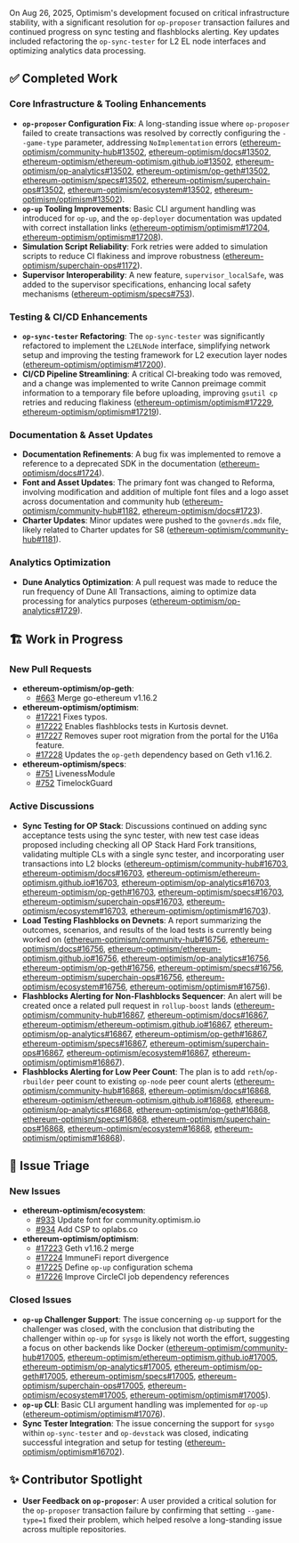 On Aug 26, 2025, Optimism's development focused on critical infrastructure stability, with a significant resolution for `op-proposer` transaction failures and continued progress on sync testing and flashblocks alerting. Key updates included refactoring the `op-sync-tester` for L2 EL node interfaces and optimizing analytics data processing.

## ✅ Completed Work

### Core Infrastructure & Tooling Enhancements
*   **`op-proposer` Configuration Fix**: A long-standing issue where `op-proposer` failed to create transactions was resolved by correctly configuring the `--game-type` parameter, addressing `NoImplementation` errors ([ethereum-optimism/community-hub#13502](https://github.com/ethereum-optimism/community-hub/issues/13502), [ethereum-optimism/docs#13502](https://github.com/ethereum-optimism/docs/issues/13502), [ethereum-optimism/ethereum-optimism.github.io#13502](https://github.com/ethereum-optimism/ethereum-optimism.github.io/issues/13502), [ethereum-optimism/op-analytics#13502](https://github.com/ethereum-optimism/op-analytics/issues/13502), [ethereum-optimism/op-geth#13502](https://github.com/ethereum-optimism/op-geth/issues/13502), [ethereum-optimism/specs#13502](https://github.com/ethereum-optimism/specs/issues/13502), [ethereum-optimism/superchain-ops#13502](https://github.com/ethereum-optimism/superchain-ops/issues/13502), [ethereum-optimism/ecosystem#13502](https://github.com/ethereum-optimism/ecosystem/issues/13502), [ethereum-optimism/optimism#13502](https://github.com/ethereum-optimism/optimism/issues/13502)).
*   **`op-up` Tooling Improvements**: Basic CLI argument handling was introduced for `op-up`, and the `op-deployer` documentation was updated with correct installation links ([ethereum-optimism/optimism#17204](https://github.com/ethereum-optimism/optimism/pull/17204), [ethereum-optimism/optimism#17208](https://github.com/ethereum-optimism/optimism/pull/17208)).
*   **Simulation Script Reliability**: Fork retries were added to simulation scripts to reduce CI flakiness and improve robustness ([ethereum-optimism/superchain-ops#1172](https://github.com/ethereum-optimism/superchain-ops/pull/1172)).
*   **Supervisor Interoperability**: A new feature, `supervisor_localSafe`, was added to the supervisor specifications, enhancing local safety mechanisms ([ethereum-optimism/specs#753](https://github.com/ethereum-optimism/specs/pull/753)).

### Testing & CI/CD Enhancements
*   **`op-sync-tester` Refactoring**: The `op-sync-tester` was significantly refactored to implement the `L2ELNode` interface, simplifying network setup and improving the testing framework for L2 execution layer nodes ([ethereum-optimism/optimism#17200](https://github.com/ethereum-optimism/optimism/pull/17200)).
*   **CI/CD Pipeline Streamlining**: A critical CI-breaking todo was removed, and a change was implemented to write Cannon preimage commit information to a temporary file before uploading, improving `gsutil cp` retries and reducing flakiness ([ethereum-optimism/optimism#17229](https://github.com/ethereum-optimism/optimism/pull/17229), [ethereum-optimism/optimism#17219](https://github.com/ethereum-optimism/optimism/pull/17219)).

### Documentation & Asset Updates
*   **Documentation Refinements**: A bug fix was implemented to remove a reference to a deprecated SDK in the documentation ([ethereum-optimism/docs#1724](https://github.com/ethereum-optimism/docs/pull/1724)).
*   **Font and Asset Updates**: The primary font was changed to Reforma, involving modification and addition of multiple font files and a logo asset across documentation and community hub ([ethereum-optimism/community-hub#1182](https://github.com/ethereum-optimism/community-hub/pull/1182), [ethereum-optimism/docs#1723](https://github.com/ethereum-optimism/docs/pull/1723)).
*   **Charter Updates**: Minor updates were pushed to the `govnerds.mdx` file, likely related to Charter updates for S8 ([ethereum-optimism/community-hub#1181](https://github.com/ethereum-optimism/community-hub/pull/1181)).

### Analytics Optimization
*   **Dune Analytics Optimization**: A pull request was made to reduce the run frequency of Dune All Transactions, aiming to optimize data processing for analytics purposes ([ethereum-optimism/op-analytics#1729](https://github.com/ethereum-optimism/op-analytics/pull/1729)).

## 🏗️ Work in Progress

### New Pull Requests
*   **ethereum-optimism/op-geth**:
    *   [#663](https://github.com/ethereum-optimism/op-geth/pull/663) Merge go-ethereum v1.16.2
*   **ethereum-optimism/optimism**:
    *   [#17221](https://github.com/ethereum-optimism/optimism/pull/17221) Fixes typos.
    *   [#17222](https://github.com/ethereum-optimism/optimism/pull/17222) Enables flashblocks tests in Kurtosis devnet.
    *   [#17227](https://github.com/ethereum-optimism/optimism/pull/17227) Removes super root migration from the portal for the U16a feature.
    *   [#17228](https://github.com/ethereum-optimism/optimism/pull/17228) Updates the `op-geth` dependency based on Geth v1.16.2.
*   **ethereum-optimism/specs**:
    *   [#751](https://github.com/ethereum-optimism/specs/pull/751) LivenessModule
    *   [#752](https://github.com/ethereum-optimism/specs/pull/752) TimelockGuard

### Active Discussions
*   **Sync Testing for OP Stack**: Discussions continued on adding sync acceptance tests using the sync tester, with new test case ideas proposed including checking all OP Stack Hard Fork transitions, validating multiple CLs with a single sync tester, and incorporating user transactions into L2 blocks ([ethereum-optimism/community-hub#16703](https://github.com/ethereum-optimism/community-hub/issues/16703), [ethereum-optimism/docs#16703](https://github.com/ethereum-optimism/docs/issues/16703), [ethereum-optimism/ethereum-optimism.github.io#16703](https://github.com/ethereum-optimism/ethereum-optimism.github.io/issues/16703), [ethereum-optimism/op-analytics#16703](https://github.com/ethereum-optimism/op-analytics/issues/16703), [ethereum-optimism/op-geth#16703](https://github.com/ethereum-optimism/op-geth/issues/16703), [ethereum-optimism/specs#16703](https://github.com/ethereum-optimism/specs/issues/16703), [ethereum-optimism/superchain-ops#16703](https://github.com/ethereum-optimism/superchain-ops/issues/16703), [ethereum-optimism/ecosystem#16703](https://github.com/ethereum-optimism/ecosystem/issues/16703), [ethereum-optimism/optimism#16703](https://github.com/ethereum-optimism/optimism/issues/16703)).
*   **Load Testing Flashblocks on Devnets**: A report summarizing the outcomes, scenarios, and results of the load tests is currently being worked on ([ethereum-optimism/community-hub#16756](https://github.com/ethereum-optimism/community-hub/issues/16756), [ethereum-optimism/docs#16756](https://github.com/ethereum-optimism/docs/issues/16756), [ethereum-optimism/ethereum-optimism.github.io#16756](https://github.com/ethereum-optimism/ethereum-optimism.github.io/issues/16756), [ethereum-optimism/op-analytics#16756](https://github.com/ethereum-optimism/op-analytics/issues/16756), [ethereum-optimism/op-geth#16756](https://github.com/ethereum-optimism/op-geth/issues/16756), [ethereum-optimism/specs#16756](https://github.com/ethereum-optimism/specs/issues/16756), [ethereum-optimism/superchain-ops#16756](https://github.com/ethereum-optimism/superchain-ops/issues/16756), [ethereum-optimism/ecosystem#16756](https://github.com/ethereum-optimism/ecosystem/issues/16756), [ethereum-optimism/optimism#16756](https://github.com/ethereum-optimism/optimism/issues/16756)).
*   **Flashblocks Alerting for Non-Flashblocks Sequencer**: An alert will be created once a related pull request in `rollup-boost` lands ([ethereum-optimism/community-hub#16867](https://github.com/ethereum-optimism/community-hub/issues/16867), [ethereum-optimism/docs#16867](https://github.com/ethereum-optimism/docs/issues/16867), [ethereum-optimism/ethereum-optimism.github.io#16867](https://github.com/ethereum-optimism/ethereum-optimism.github.io/issues/16867), [ethereum-optimism/op-analytics#16867](https://github.com/ethereum-optimism/op-analytics/issues/16867), [ethereum-optimism/op-geth#16867](https://github.com/ethereum-optimism/op-geth/issues/16867), [ethereum-optimism/specs#16867](https://github.com/ethereum-optimism/specs/issues/16867), [ethereum-optimism/superchain-ops#16867](https://github.com/ethereum-optimism/superchain-ops/issues/16867), [ethereum-optimism/ecosystem#16867](https://github.com/ethereum-optimism/ecosystem/issues/16867), [ethereum-optimism/optimism#16867](https://github.com/ethereum-optimism/optimism/issues/16867)).
*   **Flashblocks Alerting for Low Peer Count**: The plan is to add `reth`/`op-rbuilder` peer count to existing `op-node` peer count alerts ([ethereum-optimism/community-hub#16868](https://github.com/ethereum-optimism/community-hub/issues/16868), [ethereum-optimism/docs#16868](https://github.com/ethereum-optimism/docs/issues/16868), [ethereum-optimism/ethereum-optimism.github.io#16868](https://github.com/ethereum-optimism/ethereum-optimism.github.io/issues/16868), [ethereum-optimism/op-analytics#16868](https://github.com/ethereum-optimism/op-analytics/issues/16868), [ethereum-optimism/op-geth#16868](https://github.com/ethereum-optimism/op-geth/issues/16868), [ethereum-optimism/specs#16868](https://github.com/ethereum-optimism/specs/issues/16868), [ethereum-optimism/superchain-ops#16868](https://github.com/ethereum-optimism/superchain-ops/issues/16868), [ethereum-optimism/ecosystem#16868](https://github.com/ethereum-optimism/ecosystem/issues/16868), [ethereum-optimism/optimism#16868](https://github.com/ethereum-optimism/optimism/issues/16868)).

## 🐞 Issue Triage

### New Issues
*   **ethereum-optimism/ecosystem**:
    *   [#933](https://github.com/ethereum-optimism/ecosystem/issues/933) Update font for community.optimism.io
    *   [#934](https://github.com/ethereum-optimism/ecosystem/issues/934) Add CSP to oplabs.co
*   **ethereum-optimism/optimism**:
    *   [#17223](https://github.com/ethereum-optimism/optimism/issues/17223) Geth v1.16.2 merge
    *   [#17224](https://github.com/ethereum-optimism/optimism/issues/17224) ImmuneFi report divergence
    *   [#17225](https://github.com/ethereum-optimism/optimism/issues/17225) Define `op-up` configuration schema
    *   [#17226](https://github.com/ethereum-optimism/optimism/issues/17226) Improve CircleCI job dependency references

### Closed Issues
*   **`op-up` Challenger Support**: The issue concerning `op-up` support for the challenger was closed, with the conclusion that distributing the challenger within `op-up` for `sysgo` is likely not worth the effort, suggesting a focus on other backends like Docker ([ethereum-optimism/community-hub#17005](https://github.com/ethereum-optimism/community-hub/issues/17005), [ethereum-optimism/ethereum-optimism.github.io#17005](https://github.com/ethereum-optimism/ethereum-optimism.github.io/issues/17005), [ethereum-optimism/op-analytics#17005](https://github.com/ethereum-optimism/op-analytics/issues/17005), [ethereum-optimism/op-geth#17005](https://github.com/ethereum-optimism/op-geth/issues/17005), [ethereum-optimism/specs#17005](https://github.com/ethereum-optimism/specs/issues/17005), [ethereum-optimism/superchain-ops#17005](https://github.com/ethereum-optimism/superchain-ops/issues/17005), [ethereum-optimism/ecosystem#17005](https://github.com/ethereum-optimism/ecosystem/issues/17005), [ethereum-optimism/optimism#17005](https://github.com/ethereum-optimism/optimism/issues/17005)).
*   **`op-up` CLI**: Basic CLI argument handling was implemented for `op-up` ([ethereum-optimism/optimism#17076](https://github.com/ethereum-optimism/optimism/issues/17076)).
*   **Sync Tester Integration**: The issue concerning the support for `sysgo` within `op-sync-tester` and `op-devstack` was closed, indicating successful integration and setup for testing ([ethereum-optimism/optimism#16702](https://github.com/ethereum-optimism/optimism/issues/16702)).

## ✨ Contributor Spotlight
*   **User Feedback on `op-proposer`**: A user provided a critical solution for the `op-proposer` transaction failure by confirming that setting `--game-type=1` fixed their problem, which helped resolve a long-standing issue across multiple repositories.